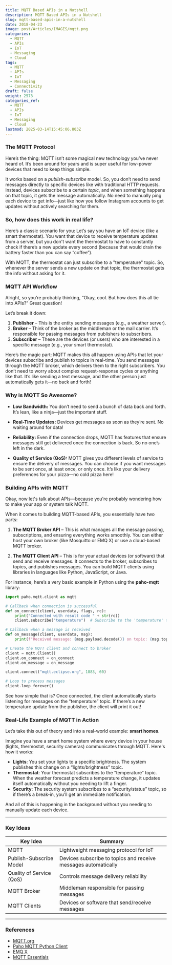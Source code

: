 ```yaml
---
title: MQTT Based APIs in a Nutshell
description: MQTT Based APIs in a Nutshell
slug: mqtt-based-apis-in-a-nutshell
date: 2018-04-23
image: post/Articles/IMAGES/mqtt.png
categories:
  - MQTT
  - APIs
  - IoT
  - Messaging
  - Cloud
tags:
  - MQTT
  - APIs
  - IoT
  - Messaging
  - Connectivity
draft: false
weight: 2573
categories_ref:
  - MQTT
  - APIs
  - IoT
  - Messaging
  - Cloud
lastmod: 2025-03-14T15:45:06.803Z
---
```

<!-- 
# MQTT Based APIs in a Nutshell

Alright, buckle up because we’re diving into the world of MQTT! 🏄‍♂️

Now, if you're sitting there scratching your head thinking, "What on earth is MQTT?"—don't worry, we’ll get to that in a second. 

But first, let’s just say: **MQTT** (Message Queuing Telemetry Transport) is like the cool, low-maintenance cousin of HTTP. It’s lean, mean, and works great for sending data across the internet. Especially if you’re in the world of IoT (Internet of Things), which is basically all about devices talking to each other.  -->

<!-- 
### What is MQTT?

Imagine you’re at a party, and you want to chat with someone across the room. You could shout across the room, but that’s gonna be a hassle. Or, you could send a text. MQTT is like that cool messaging system that makes sure messages get passed around the party without bothering anyone too much.

It’s lightweight, efficient, and designed to run smoothly even with spotty or limited network connections. This is why it’s the hero of IoT, especially when you have millions of devices trying to talk to each other—like smart fridges, lightbulbs, coffee machines, and more. -->

### The MQTT Protocol

Here’s the thing: MQTT isn’t some magical new technology you’ve never heard of. It’s been around for years and is super useful for low-power devices that need to keep things simple.

It works based on a *publish-subscribe* model. So, you don’t need to send messages directly to specific devices like with traditional HTTP requests. Instead, devices subscribe to a certain *topic*, and when something happens on that topic, it gets the message automatically. No need to manually ping each device to get info—just like how you follow Instagram accounts to get updates without actively searching for them.

### So, how does this work in real life?

Here’s a classic scenario for you: Let’s say you have an IoT device (like a smart thermostat). You want that device to receive temperature updates from a server, but you don't want the thermostat to have to constantly check if there’s a new update every second (because that would drain the battery faster than you can say “coffee”).

With MQTT, the thermostat can just subscribe to a "temperature" topic. So, whenever the server sends a new update on that topic, the thermostat gets the info without asking for it.

### MQTT API Workflow

Alright, so you’re probably thinking, “Okay, cool. But how does this all tie into APIs?” Great question!

Let’s break it down:

1. **Publisher** – This is the entity sending messages (e.g., a weather server).
2. **Broker** – Think of the broker as the middleman or the mail carrier. It’s responsible for passing messages from publishers to subscribers.
3. **Subscriber** – These are the devices (or users) who are interested in a specific message (e.g., your smart thermostat).

Here’s the magic part: MQTT makes this all happen using APIs that let your devices subscribe and publish to topics in real-time. You send messages through the MQTT broker, which delivers them to the right subscribers. You don’t need to worry about complex request-response cycles or anything like that. It’s like sending a text message, and the other person just automatically gets it—no back and forth!

### Why is MQTT So Awesome?

* **Low Bandwidth:** You don’t need to send a bunch of data back and forth. It’s lean, like a ninja—just the important stuff.

* **Real-Time Updates:** Devices get messages as soon as they’re sent. No waiting around for data!

* **Reliability:** Even if the connection drops, MQTT has features that ensure messages still get delivered once the connection is back. So no one’s left in the dark.

* **Quality of Service (QoS):** MQTT gives you different levels of service to ensure the delivery of messages. You can choose if you want messages to be sent once, at least once, or only once. It’s like your delivery preferences for your pizza—no cold pizza here!

### Building APIs with MQTT

Okay, now let's talk about APIs—because you're probably wondering how to make your app or system talk MQTT.

When it comes to building MQTT-based APIs, you essentially have two parts:

1. **The MQTT Broker API** – This is what manages all the message passing, subscriptions, and ensuring everything works smoothly. You can either host your own broker (like Mosquitto or EMQ X) or use a cloud-based MQTT broker.

2. **The MQTT Client API** – This is for your actual devices (or software) that send and receive messages. It connects to the broker, subscribes to topics, and publishes messages. You can build MQTT clients using libraries in languages like Python, JavaScript, or Java.

For instance, here’s a very basic example in Python using the **paho-mqtt** library:

```python
import paho.mqtt.client as mqtt

# Callback when connection is successful
def on_connect(client, userdata, flags, rc):
    print("Connected with result code " + str(rc))
    client.subscribe("temperature")  # Subscribe to the 'temperature' topic

# Callback when a message is received
def on_message(client, userdata, msg):
    print(f"Received message: {msg.payload.decode()} on topic: {msg.topic}")

# Create the MQTT client and connect to broker
client = mqtt.Client()
client.on_connect = on_connect
client.on_message = on_message

client.connect("mqtt.eclipse.org", 1883, 60)

# Loop to process messages
client.loop_forever()
```

See how simple that is? Once connected, the client automatically starts listening for messages on the “temperature” topic. If there’s a new temperature update from the publisher, the client will print it out!

### Real-Life Example of MQTT in Action

Let’s take this out of theory and into a real-world example: **smart homes**.

Imagine you have a smart home system where every device in your house (lights, thermostat, security cameras) communicates through MQTT. Here's how it works:

* **Lights**: You set your lights to a specific brightness. The system publishes this change on a “lights/brightness” topic.
* **Thermostat**: Your thermostat subscribes to the “temperature” topic. When the weather forecast predicts a temperature change, it updates itself automatically without you needing to lift a finger.
* **Security**: The security system subscribes to a “security/status” topic, so if there’s a break-in, you’ll get an immediate notification.

And all of this is happening in the background without you needing to manually update each device.

<!-- ### Conclusion

So there you have it! MQTT in a nutshell. It’s an efficient, lightweight protocol perfect for devices that need to talk to each other in real-time, like those in the ever-growing world of IoT. It’s easy to set up, scales well, and ensures messages get delivered with minimal hassle.

Next time you’re building an IoT system, think MQTT. It’s the MVP of the Internet of Things. 🎉 -->

***

### Key Ideas

| Key Idea                 | Summary                                                        |
| ------------------------ | -------------------------------------------------------------- |
| MQTT                     | Lightweight messaging protocol for IoT                         |
| Publish-Subscribe Model  | Devices subscribe to topics and receive messages automatically |
| Quality of Service (QoS) | Controls message delivery reliability                          |
| MQTT Broker              | Middleman responsible for passing messages                     |
| MQTT Clients             | Devices or software that send/receive messages                 |

***

### References

* [MQTT.org](http://mqtt.org/)
* [Paho MQTT Python Client](https://www.eclipse.org/paho/)
* [EMQ X](https://www.emqx.io/)
* [MQTT Essentials](https://www.hivemq.com/mqtt-essentials/)

```
```
